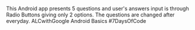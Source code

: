 This Android app presents 5 questions and user's answers input is through Radio Buttons giving only 2 options. The questions are changed after everyday.
ALCwithGoogle Android Basics #7DaysOfCode
